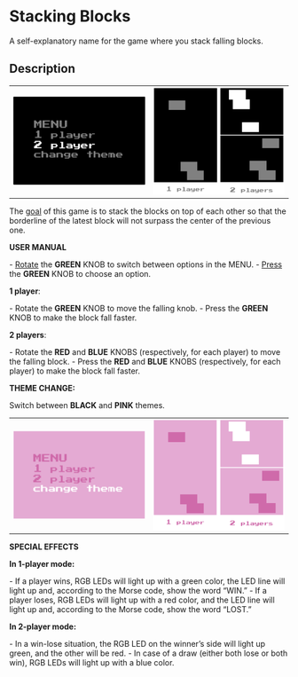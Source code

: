 # Stacking Blocks
A self-explanatory name for the game where you stack falling blocks.

## Description
<table><tr>
  <td><img src="images/menu_black.png" alt="black menu" width="345"/></td>
  <td><img src="images/game_black.png" alt="black game mode" width="345"/></td>
</tr></table>
The <u>goal</u> of this game is to stack the blocks on top of each other so that the borderline of the latest block will not surpass the center of the previous one. 

<p><b>USER MANUAL</b></p>
- <u>Rotate</u> the <b>GREEN</b> KNOB to switch between options in the MENU.
- <u>Press</u> the <b>GREEN</b> KNOB to choose an option.

<p><b>1 player</b>:</p>
- Rotate the <b>GREEN</b> KNOB to move the falling knob.
- Press the <b>GREEN</b> KNOB to make the block fall faster.

<p><b>2 players</b>:</p>
- Rotate the <b>RED</b> and <b>BLUE</b> KNOBS (respectively, for each player) to move the falling block.
- Press the <b>RED</b> and <b>BLUE</b> KNOBS (respectively, for each player) to make the block fall faster.

<p><b>THEME CHANGE:</b></p>
Switch between <b>BLACK</b> and <b>PINK</b> themes.
<table><tr>
  <td><img src="images/menu_pink.png" alt="black menu" width="345"/>
  </td>
  <td><img src="images/game_pink.png" alt="black game mode" width="345"/></td>
</tr></table>

<p><b>SPECIAL EFFECTS</b></p>
<p><b>In 1-player mode:</b></p>
- If a player wins,  RGB LEDs will light up with a green color, the LED line will light up and, according to the Morse code, show the word “WIN.”
- If a player loses,  RGB LEDs will light up with a red color, and the LED line will light up and, according to the Morse code, show the word “LOST.”
<p><b>In 2-player mode: </b></p>
- In a win-lose situation, the RGB LED on the winner’s side will light up green, and the other will be red.
- In case of a draw (either both lose or both win), RGB LEDs will light up with a blue color. 
